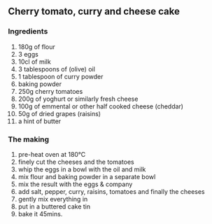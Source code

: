 
## Cherry tomato, curry and cheese cake  ##

### Ingredients ###


1. 180g of flour
2. 3 eggs
3. 10cl of milk
4. 3 tablespoons of (olive) oil
5. 1 tablespoon of curry powder
6. baking powder
7. 250g cherry tomatoes
8. 200g of yoghurt or similarly fresh cheese
9. 100g of emmental or other half cooked cheese (cheddar)
10. 50g of dried grapes (raisins)
11. a hint of butter

### The making ###


1. pre-heat oven at 180°C
2. finely cut the cheeses and the tomatoes
3. whip the eggs in a bowl with the oil and milk
4. mix flour and baking powder in a separate bowl
5. mix the result with the eggs & company
6. add salt, pepper, curry, raisins, tomatoes and finally the cheeses
7. gently mix everything in
8. put in a buttered cake tin
9. bake it 45mins.

